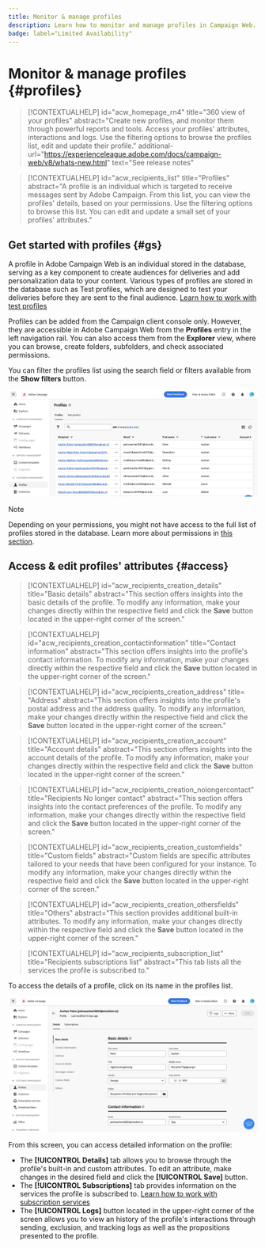 ```yaml
---
title: Monitor & manage profiles
description: Learn how to monitor and manage profiles in Campaign Web.
badge: label="Limited Availability"
---
```

# Monitor & manage profiles {#profiles}

>[!CONTEXTUALHELP]
>id="acw_homepage_rn4"
>title="360 view of your profiles"
>abstract="Create new profiles, and monitor them through powerful reports and tools. Access your profiles' attributes, interactions and logs. Use the filtering options to browse the profiles list, edit and update their profile."
>additional-url="https://experienceleague.adobe.com/docs/campaign-web/v8/whats-new.html" text="See release notes"

>[!CONTEXTUALHELP]
>id="acw_recipients_list"
>title="Profiles"
>abstract="A profile is an individual which is targeted to receive messages sent by Adobe Campaign. From this list, you can view the profiles' details, based on your permissions. Use the filtering options to browse this list. You can edit and update a small set of your profiles' attributes."

## Get started with profiles {#gs}

A profile in Adobe Campaign Web is an individual stored in the database, serving as a key component to create audiences for deliveries and add personalization data to your content. Various types of profiles are stored in the database such as Test profiles, which are designed to test your deliveries before they are sent to the final audience. [Learn how to work with test profiles](test-profiles.md)

Profiles can be added from the Campaign client console only. However, they are accessible in Adobe Campaign Web from the **Profiles** entry in the left navigation rail. You can also access them from the **Explorer** view, where you can browse, create folders, subfolders, and check associated permissions.

You can filter the profiles list using the search field or filters available from the **Show filters** button.

![](assets/profiles-list.png)

>[!NOTE]
>
>Depending on your permissions, you might not have access to the full list of profiles stored in the database. Learn more about permissions in [this section](../get-started/permissions.md).

## Access & edit profiles' attributes {#access}

>[!CONTEXTUALHELP]
>id="acw_recipients_creation_details"
>title="Basic details"
>abstract="This section offers insights into the basic details of the profile. To modify any information, make your changes directly within the respective field and click the **Save** button located in the upper-right corner of the screen."

>[!CONTEXTUALHELP]
>id="acw_recipients_creation_contactinformation"
>title="Contact information"
>abstract="This section offers insights into the profile's contact information. To modify any information, make your changes directly within the respective field and click the **Save** button located in the upper-right corner of the screen."

>[!CONTEXTUALHELP]
>id="acw_recipients_creation_address"
>title= "Address"
>abstract="This section offers insights into the profile's postal address and the address quality. To modify any information, make your changes directly within the respective field and click the **Save** button located in the upper-right corner of the screen."

>[!CONTEXTUALHELP]
>id="acw_recipients_creation_account"
>title="Account details"
>abstract="This section offers insights into the account details of the profile. To modify any information, make your changes directly within the respective field and click the **Save** button located in the upper-right corner of the screen."

>[!CONTEXTUALHELP]
>id="acw_recipients_creation_nolongercontact"
>title="Recipients No longer contact"
>abstract="This section offers insights into the contact preferences of the profile. To modify any information, make your changes directly within the respective field and click the **Save** button located in the upper-right corner of the screen."

>[!CONTEXTUALHELP]
>id="acw_recipients_creation_customfields"
>title="Custom fields"
>abstract="Custom fields are specific attributes tailored to your needs that have been configured for your instance. To modify any information, make your changes directly within the respective field and click the **Save** button located in the upper-right corner of the screen."

>[!CONTEXTUALHELP]
>id="acw_recipients_creation_othersfields"
>title="Others"
>abstract="This section provides additional built-in attributes. To modify any information, make your changes directly within the respective field and click the **Save** button located in the upper-right corner of the screen."

>[!CONTEXTUALHELP]
>id="acw_recipients_subscription_list"
>title="Recipients subscriptions list"
>abstract="This tab lists all the services the profile is subscribed to."

To access the details of a profile, click on its name in the profiles list. 

![](assets/profiles-details.png)

From this screen, you can access detailed information on the profile:

* The **[!UICONTROL Details]** tab allows you to browse through the profile's built-in and custom attributes. To edit an attribute, make changes in the desired field and click the **[!UICONTROL Save]** button.
* The **[!UICONTROL Subscriptions]** tab provides information on the services the profile is subscribed to. [Learn how to work with subscription services](manage-services.md)
* The **[!UICONTROL Logs]** button located in the upper-right corner of the screen allows you to view an history of the profile's interactions through sending, exclusion, and tracking logs as well as the propositions presented to the profile.
